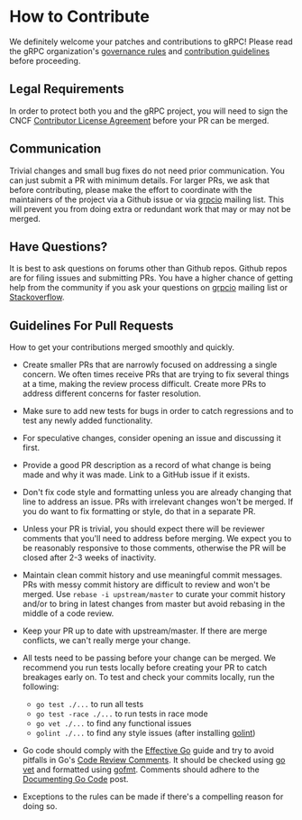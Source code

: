 # How to Contribute

We definitely welcome your patches and contributions to gRPC! Please read the
gRPC organization's
[governance rules](https://github.com/grpc/grpc-community/blob/master/governance.md)
and
[contribution guidelines](https://github.com/grpc/grpc-community/blob/master/CONTRIBUTING.md)
before proceeding.

## Legal Requirements

In order to protect both you and the gRPC project, you will need to sign the
CNCF
[Contributor License Agreement](https://identity.linuxfoundation.org/projects/cncf)
before your PR can be merged.

## Communication

Trivial changes and small bug fixes do not need prior communication. You can
just submit a PR with minimum details. For larger PRs, we ask that before
contributing, please make the effort to coordinate with the maintainers of the
project via a Github issue or via
[grpcio](https://groups.google.com/forum/#!forum/grpc-io) mailing list. This
will prevent you from doing extra or redundant work that may or may not be
merged.

## Have Questions?

It is best to ask questions on forums other than Github repos. Github repos are
for filing issues and submitting PRs. You have a higher chance of getting help
from the community if you ask your questions on
[grpcio](https://groups.google.com/forum/#!forum/grpc-io) mailing list or
[Stackoverflow](https://stackoverflow.com/).

## Guidelines For Pull Requests

How to get your contributions merged smoothly and quickly.

- Create smaller PRs that are narrowly focused on addressing a single concern.
  We often times receive PRs that are trying to fix several things at a time,
  making the review process difficult. Create more PRs to address different
  concerns for faster resolution.

- Make sure to add new tests for bugs in order to catch regressions and to test
  any newly added functionality.

- For speculative changes, consider opening an issue and discussing it first.

- Provide a good PR description as a record of what change is being made and why
  it was made. Link to a GitHub issue if it exists.

- Don't fix code style and formatting unless you are already changing that line
  to address an issue. PRs with irrelevant changes won't be merged. If you do
  want to fix formatting or style, do that in a separate PR.

- Unless your PR is trivial, you should expect there will be reviewer comments
  that you'll need to address before merging. We expect you to be reasonably
  responsive to those comments, otherwise the PR will be closed after 2-3 weeks
  of inactivity.

- Maintain clean commit history and use meaningful commit messages. PRs with
  messy commit history are difficult to review and won't be merged. Use
  `rebase -i upstream/master` to curate your commit history and/or to bring in
  latest changes from master but avoid rebasing in the middle of a code review.

- Keep your PR up to date with upstream/master. If there are merge conflicts, we
  can't really merge your change.

- All tests need to be passing before your change can be merged. We recommend
  you run tests locally before creating your PR to catch breakages early on. To
  test and check your commits locally, run the following:

  - `go test ./...` to run all tests
  - `go test -race ./...` to run tests in race mode
  - `go vet ./...` to find any functional issues
  - `golint ./...` to find any style issues (after installing [golint])

- Go code should comply with the [Effective Go] guide and try to avoid pitfalls
  in Go's [Code Review Comments]. It should be checked using [go vet] and
  formatted using [gofmt]. Comments should adhere to the [Documenting Go Code]
  post.

- Exceptions to the rules can be made if there's a compelling reason for doing
  so.

[golint]: https://github.com/golang/lint
[effective go]: https://golang.org/doc/effective_go.html
[code review comments]: https://github.com/golang/go/wiki/CodeReviewComments
[go vet]: https://golang.org/cmd/vet/
[gofmt]: https://blog.golang.org/gofmt
[documenting go code]: https://blog.golang.org/godoc
